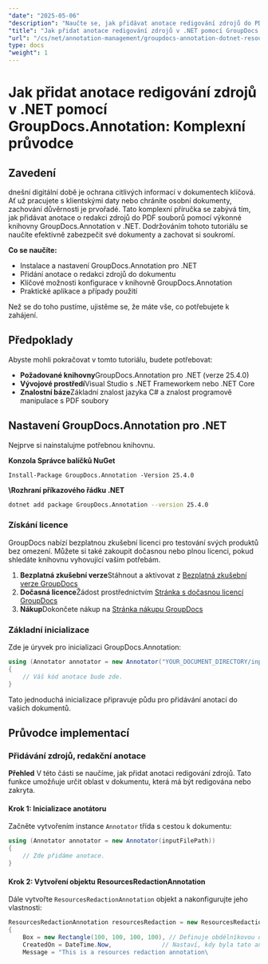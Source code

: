 ```yaml
---
"date": "2025-05-06"
"description": "Naučte se, jak přidávat anotace redigování zdrojů do PDF pomocí nástroje GroupDocs.Annotation pro .NET. Chraňte citlivé informace a zvyšte zabezpečení dokumentů pomocí tohoto podrobného průvodce."
"title": "Jak přidat anotace redigování zdrojů v .NET pomocí GroupDocs.Annotation – Komplexní průvodce"
"url": "/cs/net/annotation-management/groupdocs-annotation-dotnet-resource-redaction/"
type: docs
"weight": 1
---
```


# Jak přidat anotace redigování zdrojů v .NET pomocí GroupDocs.Annotation: Komplexní průvodce

## Zavedení

dnešní digitální době je ochrana citlivých informací v dokumentech klíčová. Ať už pracujete s klientskými daty nebo chráníte osobní dokumenty, zachování důvěrnosti je prvořadé. Tato komplexní příručka se zabývá tím, jak přidávat anotace o redakci zdrojů do PDF souborů pomocí výkonné knihovny GroupDocs.Annotation v .NET. Dodržováním tohoto tutoriálu se naučíte efektivně zabezpečit své dokumenty a zachovat si soukromí.

**Co se naučíte:**
- Instalace a nastavení GroupDocs.Annotation pro .NET
- Přidání anotace o redakci zdrojů do dokumentu
- Klíčové možnosti konfigurace v knihovně GroupDocs.Annotation
- Praktické aplikace a případy použití

Než se do toho pustíme, ujistěme se, že máte vše, co potřebujete k zahájení.

## Předpoklady

Abyste mohli pokračovat v tomto tutoriálu, budete potřebovat:

- **Požadované knihovny**GroupDocs.Annotation pro .NET (verze 25.4.0)
- **Vývojové prostředí**Visual Studio s .NET Frameworkem nebo .NET Core
- **Znalostní báze**Základní znalost jazyka C# a znalost programově manipulace s PDF soubory

## Nastavení GroupDocs.Annotation pro .NET

Nejprve si nainstalujme potřebnou knihovnu.

**Konzola Správce balíčků NuGet**
```shell
Install-Package GroupDocs.Annotation -Version 25.4.0
```

**\Rozhraní příkazového řádku .NET**
```bash
dotnet add package GroupDocs.Annotation --version 25.4.0
```

### Získání licence

GroupDocs nabízí bezplatnou zkušební licenci pro testování svých produktů bez omezení. Můžete si také zakoupit dočasnou nebo plnou licenci, pokud shledáte knihovnu vyhovující vašim potřebám.

1. **Bezplatná zkušební verze**Stáhnout a aktivovat z [Bezplatná zkušební verze GroupDocs](https://releases.groupdocs.com/annotation/net/)
2. **Dočasná licence**Žádost prostřednictvím [Stránka s dočasnou licencí GroupDocs](https://purchase.groupdocs.com/temporary-license/)
3. **Nákup**Dokončete nákup na [Stránka nákupu GroupDocs](https://purchase.groupdocs.com/buy)

### Základní inicializace

Zde je úryvek pro inicializaci GroupDocs.Annotation:

```csharp
using (Annotator annotator = new Annotator("YOUR_DOCUMENT_DIRECTORY/input.pdf"))
{
    // Váš kód anotace bude zde.
}
```

Tato jednoduchá inicializace připravuje půdu pro přidávání anotací do vašich dokumentů.

## Průvodce implementací

### Přidávání zdrojů, redakční anotace

**Přehled**
V této části se naučíme, jak přidat anotaci redigování zdrojů. Tato funkce umožňuje určit oblast v dokumentu, která má být redigována nebo zakryta.

#### Krok 1: Inicializace anotátoru
Začněte vytvořením instance `Annotator` třída s cestou k dokumentu:

```csharp
using (Annotator annotator = new Annotator(inputFilePath))
{
    // Zde přidáme anotace.
}
```

#### Krok 2: Vytvoření objektu ResourcesRedactionAnnotation
Dále vytvořte `ResourcesRedactionAnnotation` objekt a nakonfigurujte jeho vlastnosti:

```csharp
ResourcesRedactionAnnotation resourcesRedaction = new ResourcesRedactionAnnotation
{
    Box = new Rectangle(100, 100, 100, 100), // Definuje obdélníkovou oblast pro redakci
    CreatedOn = DateTime.Now,              // Nastaví, kdy byla tato anotace vytvořena
    Message = "This is a resources redaction annotation\